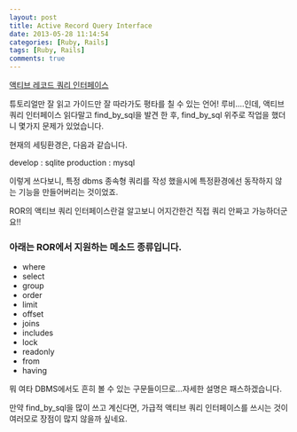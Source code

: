```yaml
---
layout: post
title: Active Record Query Interface
date: 2013-05-28 11:14:54
categories: [Ruby, Rails]
tags: [Ruby, Rails]
comments: true
---
```


[액티브 레코드 쿼리 인터페이스](http://rubykr.github.io/rails_guides/active_record_querying.html)

튜토리얼만 잘 읽고 가이드만 잘 따라가도 평타를 칠 수 있는 언어! 루비....인데, 액티브 쿼리 인터페이스 읽다말고 find_by_sql을 발견 한 후, find_by_sql 위주로 작업을 했더니 몇가지 문제가 있었습니다.

현재의 세팅환경은, 다음과 같습니다.

develop : sqlite
production : mysql

이렇게 쓰다보니, 특정 dbms 종속형 쿼리를 작성 했을시에 특정환경에선 동작하지 않는 기능을 만들어버리는 것이었죠.

ROR의 액티브 쿼리 인터페이스란걸 알고보니 어지간한건 직접 쿼리 안짜고 가능하더군요!!

### 아래는 ROR에서 지원하는 메소드 종류입니다.
* where
* select
* group
* order
* limit
* offset
* joins
* includes
* lock
* readonly
* from
* having

뭐 여타 DBMS에서도 흔히 볼 수 있는 구문들이므로...자세한 설명은 패스하겠습니다.

만약 find_by_sql을 많이 쓰고 계신다면, 가급적 액티브 쿼리 인터페이스를 쓰시는 것이 여러모로 장점이 많지 않을까 싶네요.